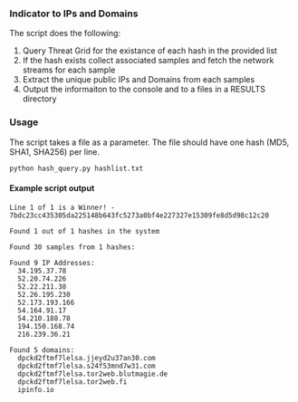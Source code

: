 ### Indicator to IPs and Domains

The script does the following:
1. Query Threat Grid for the existance of each hash in the provided list
2. If the hash exists collect associated samples and fetch the network streams for each sample
3. Extract the unique public IPs and Domains from each samples
4. Output the informaiton to the console and to a files in a RESULTS directory

### Usage
The script takes a file as a parameter. The file should have one hash (MD5, SHA1, SHA256) per line.
```
python hash_query.py hashlist.txt
```

#### Example script output
```
Line 1 of 1 is a Winner! - 7bdc23cc435305da225148b643fc5273a0bf4e227327e15309fe8d5d98c12c20

Found 1 out of 1 hashes in the system

Found 30 samples from 1 hashes:

Found 9 IP Addresses:
  34.195.37.78
  52.20.74.226
  52.22.211.38
  52.26.195.230
  52.173.193.166
  54.164.91.17
  54.210.188.78
  194.150.168.74
  216.239.36.21

Found 5 domains:
  dpckd2ftmf7lelsa.jjeyd2u37an30.com
  dpckd2ftmf7lelsa.s24f53mnd7w31.com
  dpckd2ftmf7lelsa.tor2web.blutmagie.de
  dpckd2ftmf7lelsa.tor2web.fi
  ipinfo.io
```
